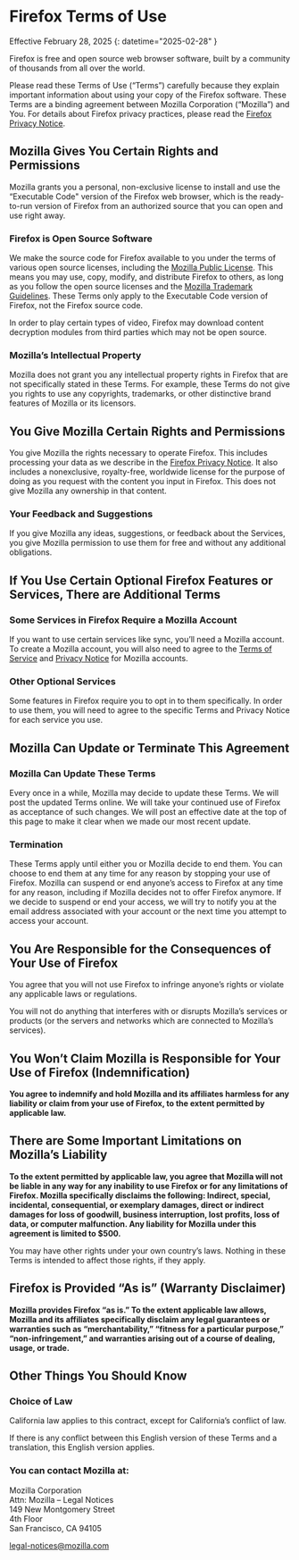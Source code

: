 # Firefox Terms of Use

Effective February 28, 2025
{: datetime="2025-02-28" }

Firefox is free and open source web browser software, built by a community of thousands from all over the world.

Please read these Terms of Use (“Terms”) carefully because they explain important information about using your copy of the Firefox software. These Terms are a binding agreement between Mozilla Corporation (“Mozilla”) and You. For details about Firefox privacy practices, please read the [Firefox Privacy Notice](https://www.mozilla.org/privacy/firefox/#notice).

## Mozilla Gives You Certain Rights and Permissions

Mozilla grants you a personal, non-exclusive license to install and use the “Executable Code" version of the Firefox web browser, which is the ready-to-run version of Firefox from an authorized source that you can open and use right away.

### Firefox is Open Source Software

We make the source code for Firefox available to you under the terms of various open source licenses, including the [Mozilla Public License](https://www.mozilla.org/MPL/). This means you may use, copy, modify, and distribute Firefox to others, as long as you follow the open source licenses and the [Mozilla Trademark Guidelines](https://www.mozilla.org/foundation/trademarks/policy/). These Terms only apply to the Executable Code version of Firefox, not the Firefox source code.

In order to play certain types of video, Firefox may download content decryption modules from third parties which may not be open source.

### Mozilla’s Intellectual Property

Mozilla does not grant you any intellectual property rights in Firefox that are not specifically stated in these Terms. For example, these Terms do not give you rights to use any copyrights, trademarks, or other distinctive brand features of Mozilla or its licensors.

## You Give Mozilla Certain Rights and Permissions

You give Mozilla the rights necessary to operate Firefox. This includes processing your data as we describe in the [Firefox Privacy Notice](https://www.mozilla.org/privacy/firefox/#notice). It also includes a nonexclusive, royalty-free, worldwide license for the purpose of doing as you request with the content you input in Firefox. This does not give Mozilla any ownership in that content.

### Your Feedback and Suggestions

If you give Mozilla any ideas, suggestions, or feedback about the Services, you give Mozilla permission to use them for free and without any additional obligations.

## If You Use Certain Optional Firefox Features or Services, There are Additional Terms

### Some Services in Firefox Require a Mozilla Account

If you want to use certain services like sync, you’ll need a Mozilla account. To create a Mozilla account, you will also need to agree to the [Terms of Service](https://www.mozilla.org/about/legal/terms/services/) and [Privacy Notice](https://www.mozilla.org/privacy/mozilla-accounts/) for Mozilla accounts.

### Other Optional Services

Some features in Firefox require you to opt in to them specifically. In order to use them, you will need to agree to the specific Terms and Privacy Notice for each service you use.

## Mozilla Can Update or Terminate This Agreement

### Mozilla Can Update These Terms

Every once in a while, Mozilla may decide to update these Terms. We will post the updated Terms online. We will take your continued use of Firefox as acceptance of such changes. We will post an effective date at the top of this page to make it clear when we made our most recent update.

### Termination

These Terms apply until either you or Mozilla decide to end them. You can choose to end them at any time for any reason by stopping your use of Firefox. Mozilla can suspend or end anyone’s access to Firefox at any time for any reason, including if Mozilla decides not to offer Firefox anymore. If we decide to suspend or end your access, we will try to notify you at the email address associated with your account or the next time you attempt to access your account.

## You Are Responsible for the Consequences of Your Use of Firefox

You agree that you will not use Firefox to infringe anyone’s rights or violate any applicable laws or regulations.

You will not do anything that interferes with or disrupts Mozilla’s services or products (or the servers and networks which are connected to Mozilla’s services).

## You Won’t Claim Mozilla is Responsible for Your Use of Firefox (Indemnification)

**You agree to indemnify and hold Mozilla and its affiliates harmless for any liability or claim from your use of Firefox, to the extent permitted by applicable law.**

## There are Some Important Limitations on Mozilla’s Liability

**To the extent permitted by applicable law, you agree that Mozilla will not be liable in any way for any inability to use Firefox or for any limitations of Firefox. Mozilla specifically disclaims the following: Indirect, special, incidental, consequential, or exemplary damages, direct or indirect damages for loss of goodwill, business interruption, lost profits, loss of data, or computer malfunction. Any liability for Mozilla under this agreement is limited to $500.**

You may have other rights under your own country’s laws. Nothing in these Terms is intended to affect those rights, if they apply.

## Firefox is Provided “As is” (Warranty Disclaimer)

**Mozilla provides Firefox “as is.” To the extent applicable law allows, Mozilla and its affiliates specifically disclaim any legal guarantees or warranties such as “merchantability,” “fitness for a particular purpose,” “non-infringement,” and warranties arising out of a course of dealing, usage, or trade.**

## Other Things You Should Know

### Choice of Law

California law applies to this contract, except for California’s conflict of law.

If there is any conflict between this English version of these Terms and a translation, this English version applies.

### You can contact Mozilla at:

Mozilla Corporation <br>
Attn: Mozilla – Legal Notices <br>
149 New Montgomery Street <br>
4th Floor <br>
San Francisco, CA 94105

legal-notices@mozilla.com
